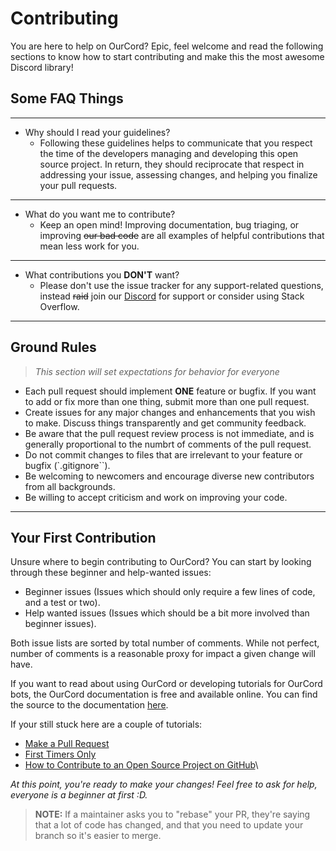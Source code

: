 # Contributing
You are here to help on OurCord? Epic, feel welcome and read the following sections to know how to start contributing and make this the most awesome Discord library!



## Some FAQ Things

----
- Why should I read your guidelines?
  - Following these guidelines helps to communicate that you respect the time of the developers managing and developing this open source project. In return, they should reciprocate that respect in addressing your issue, assessing changes, and helping you finalize your pull requests.
---- 

- What do you want me to contribute?
  - Keep an open mind! Improving documentation, bug triaging, or improving ~~our bad code~~ are all examples of helpful contributions that mean less work for you.
---- 

- What contributions you __DON'T__ want?
  - Please don't use the issue tracker for any support-related questions, instead ~~raid~~ join our [Discord](https://discord.gg/3yDQKDXXdk "Discord Invite- Our Palce") for support or consider using Stack Overflow.
----
## Ground Rules
> _This section will set expectations for behavior for everyone_

* Each pull request should implement __ONE__ feature or bugfix. If you want to add or fix more than one thing, submit more than one pull request.
* Create issues for any major changes and enhancements that you wish to make. Discuss things transparently and get community feedback.
* Be aware that the pull request review process is not immediate, and is generally proportional to the numbrt of comments of the pull request.
* Do not commit changes to files that are irrelevant to your feature or bugfix (`.gitignore``).
* Be welcoming to newcomers and encourage diverse new contributors from all backgrounds.
* Be willing to accept criticism and work on improving your code. 
----

## Your First Contribution

Unsure where to begin contributing to OurCord? You can start by looking through these beginner and help-wanted issues:

* Beginner issues (Issues which should only require a few lines of code, and a test or two).
* Help wanted issues (Issues which should be a bit more involved than beginner issues).

Both issue lists are sorted by total number of comments. While not perfect, number of comments is a reasonable proxy for impact a given change will have.

If you want to read about using OurCord or developing tutorials for OurCord bots, the OurCord documentation is free and available online. You can find the source to the documentation [here](https://ourcord.js.org "OurCord Documentation").

If your still stuck here are a couple of tutorials: 
* [Make a Pull Request](http://makeapullrequest.com/ "Make a Pull Request") 
* [First Timers Only](http://www.firsttimersonly.com/ "First Timers Only")
* [How to Contribute to an Open Source Project on GitHub](https://egghead.io/series/how-to-contribute-to-an-open-source-project-on-github "How to Contribute to an Open Source Project on GitHub")\

_At this point, you're ready to make your changes! Feel free to ask for help, everyone is a beginner at first :D._

> __NOTE:__ If a maintainer asks you to "rebase" your PR, they're saying that a lot of code has changed, and that you need to update your branch so it's easier to merge.
